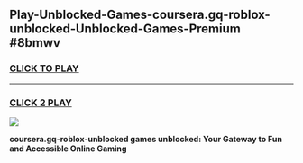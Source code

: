 
## Play-Unblocked-Games-coursera.gq-roblox-unblocked-Unblocked-Games-Premium #8bmwv
<h3>
<a href="https://premium.freeplayer.one?title=coursera.gq-roblox-unblocked&ref=12M">CLICK TO PLAY</a></h3>
<hr>

<h3>
<a href="https://premium.freeplayer.one?title=coursera.gq-roblox-unblocked&ref=12M">CLICK 2 PLAY</a>
  
</h3>

<a href="https://premium.freeplayer.one?title=coursera.gq-roblox-unblocked&ref=12M"><img src="https://clearcache.store/games.png"></a>


**coursera.gq-roblox-unblocked games unblocked: Your Gateway to Fun and Accessible Online Gaming**
